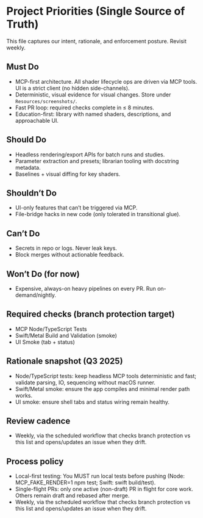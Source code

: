 # Project Priorities (Single Source of Truth)

This file captures our intent, rationale, and enforcement posture. Revisit weekly.

## Must Do
- MCP-first architecture. All shader lifecycle ops are driven via MCP tools. UI is a strict client (no hidden side-channels).
- Deterministic, visual evidence for visual changes. Store under `Resources/screenshots/`.
- Fast PR loop: required checks complete in ≤ 8 minutes.
- Education-first: library with named shaders, descriptions, and approachable UI.

## Should Do
- Headless rendering/export APIs for batch runs and studies.
- Parameter extraction and presets; librarian tooling with docstring metadata.
- Baselines + visual diffing for key shaders.

## Shouldn’t Do
- UI-only features that can’t be triggered via MCP.
- File-bridge hacks in new code (only tolerated in transitional glue).

## Can’t Do
- Secrets in repo or logs. Never leak keys.
- Block merges without actionable feedback.

## Won’t Do (for now)
- Expensive, always-on heavy pipelines on every PR. Run on-demand/nightly.

## Required checks (branch protection target)
- MCP Node/TypeScript Tests
- Swift/Metal Build and Validation (smoke)
- UI Smoke (tab + status)

## Rationale snapshot (Q3 2025)
- Node/TypeScript tests: keep headless MCP tools deterministic and fast; validate parsing, IO, sequencing without macOS runner.
- Swift/Metal smoke: ensure the app compiles and minimal render path works.
- UI smoke: ensure shell tabs and status wiring remain healthy.

## Review cadence
- Weekly, via the scheduled workflow that checks branch protection vs this list and opens/updates an issue when they drift.

## Process policy
- Local-first testing: You MUST run local tests before pushing (Node: MCP_FAKE_RENDER=1 npm test; Swift: swift build/test).
- Single-flight PRs: only one active (non-draft) PR in flight for core work. Others remain draft and rebased after merge.
- Weekly, via the scheduled workflow that checks branch protection vs this list and opens/updates an issue when they drift.